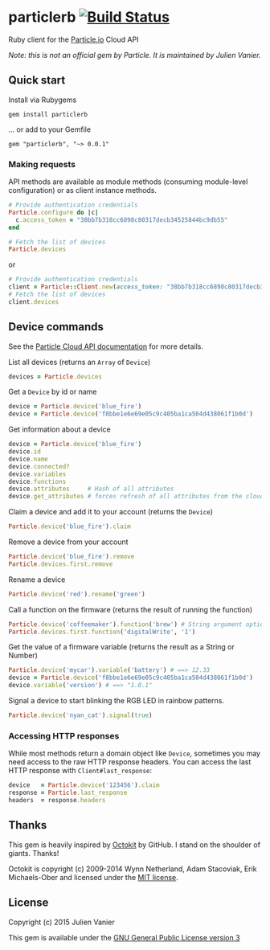# particlerb [![Build Status](https://travis-ci.org/monkbroc/particlerb.svg)](https://travis-ci.org/monkbroc/particlerb)

Ruby client for the [Particle.io] Cloud API

[Particle.io]: https://www.particle.io

*Note: this is not an official gem by Particle. It is maintained by Julien Vanier.*

## Quick start

Install via Rubygems

    gem install particlerb

... or add to your Gemfile

    gem "particlerb", "~> 0.0.1"


### Making requests

API methods are available as module methods (consuming module-level
configuration) or as client instance methods.

```ruby
# Provide authentication credentials
Particle.configure do |c|
  c.access_token = "38bb7b318cc6898c80317decb34525844bc9db55"
end

# Fetch the list of devices
Particle.devices
```
or

```ruby
# Provide authentication credentials
client = Particle::Client.new(access_token: "38bb7b318cc6898c80317decb34525844bc9db55")
# Fetch the list of devices
client.devices
```

## Device commands

See the [Particle Cloud API documentation][API docs] for more details.

List all devices (returns an `Array` of `Device`)
```ruby
devices = Particle.devices
```

Get a `Device` by id or name
```ruby
device = Particle.device('blue_fire')
device = Particle.device('f8bbe1e6e69e05c9c405ba1ca504d438061f1b0d')
```

Get information about a device
```ruby
device = Particle.device('blue_fire')
device.id
device.name
device.connected?
device.variables
device.functions
device.attributes     # Hash of all attributes
device.get_attributes # forces refresh of all attributes from the cloud
```

Claim a device and add it to your account (returns the `Device`)
```ruby
Particle.device('blue_fire').claim
```

Remove a device from your account
```ruby
Particle.device('blue_fire').remove
Particle.devices.first.remove
```

Rename a device
```ruby
Particle.device('red').rename('green')
```

Call a function on the firmware (returns the result of running the function)
```ruby
Particle.device('coffeemaker').function('brew') # String argument optional
Particle.devices.first.function('digitalWrite', '1')
```

Get the value of a firmware variable (returns the result as a String or Number)
```ruby
Particle.device('mycar').variable('battery') # ==> 12.33
device = Particle.device('f8bbe1e6e69e05c9c405ba1ca504d438061f1b0d')
device.variable('version') # ==> "1.0.1"
```


Signal a device to start blinking the RGB LED in rainbow patterns.
```ruby
Particle.device('nyan_cat').signal(true)
```


[API docs]: http://docs.particle.io/core/api

### Accessing HTTP responses

While most methods return a domain object like `Device`, sometimes you may
need access to the raw HTTP response headers. You can access the last HTTP
response with `Client#last_response`:

```ruby
device   = Particle.device('123456').claim
response = Particle.last_response
headers  = response.headers
```

## Thanks

This gem is heavily inspired by [Octokit][] by GitHub. I stand on the shoulder of giants. Thanks!

Octokit is copyright (c) 2009-2014 Wynn Netherland, Adam Stacoviak, Erik Michaels-Ober and licensed under the [MIT license][Octokit license].

[Octokit]: http://github.com/octokit/octokit.rb
[Octokit license]: https://github.com/octokit/octokit.rb/blob/master/LICENSE.md


## License

Copyright (c) 2015 Julien Vanier

This gem is available under the [GNU General Public License version 3][GPL-v3]

[GPL-v3]: https://github.com/monkbroc/particlerb/blob/master/LICENSE.txt
